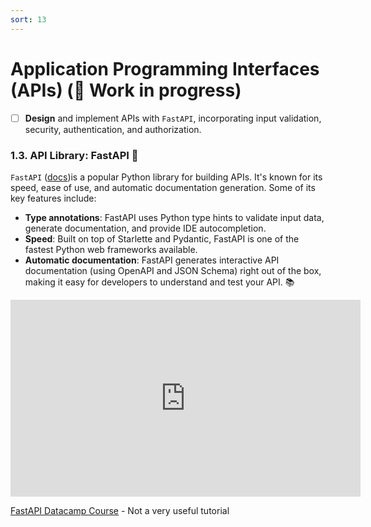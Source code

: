 ```yaml
---
sort: 13
---
```


# Application Programming Interfaces (APIs) (🚧 Work in progress)

- [ ] **Design** and implement APIs with `FastAPI`, incorporating input validation, security, authentication, and authorization.

### 1.3. API Library: FastAPI 🚀

`FastAPI` ([docs](https://fastapi.tiangolo.com/))is a popular Python library for building APIs. It's known for its speed, ease of use, and automatic documentation generation. Some of its key features include:

- **Type annotations**: FastAPI uses Python type hints to validate input data, generate documentation, and provide IDE autocompletion.
- **Speed**: Built on top of Starlette and Pydantic, FastAPI is one of the fastest Python web frameworks available.
- **Automatic documentation**: FastAPI generates interactive API documentation (using OpenAPI and JSON Schema) right out of the box, making it easy for developers to understand and test your API. 📚

<iframe width="560" height="315" src="https://www.youtube.com/embed/tLKKmouUams" title="YouTube video player" frameborder="0" allow="accelerometer; autoplay; clipboard-write; encrypted-media; gyroscope; picture-in-picture; web-share" allowfullscreen></iframe>


[FastAPI Datacamp Course](https://www.datacamp.com/tutorial/introduction-fastapi-tutorial) - Not a very useful tutorial